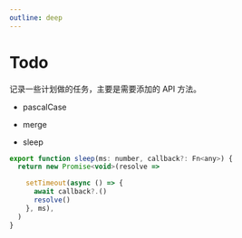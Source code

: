 ```yaml
---
outline: deep
---
```


# Todo

记录一些计划做的任务，主要是需要添加的 API 方法。

- pascalCase
- merge

- sleep

```js
export function sleep(ms: number, callback?: Fn<any>) {
  return new Promise<void>(resolve =>

    setTimeout(async () => {
      await callback?.()
      resolve()
    }, ms),
  )
}
```
